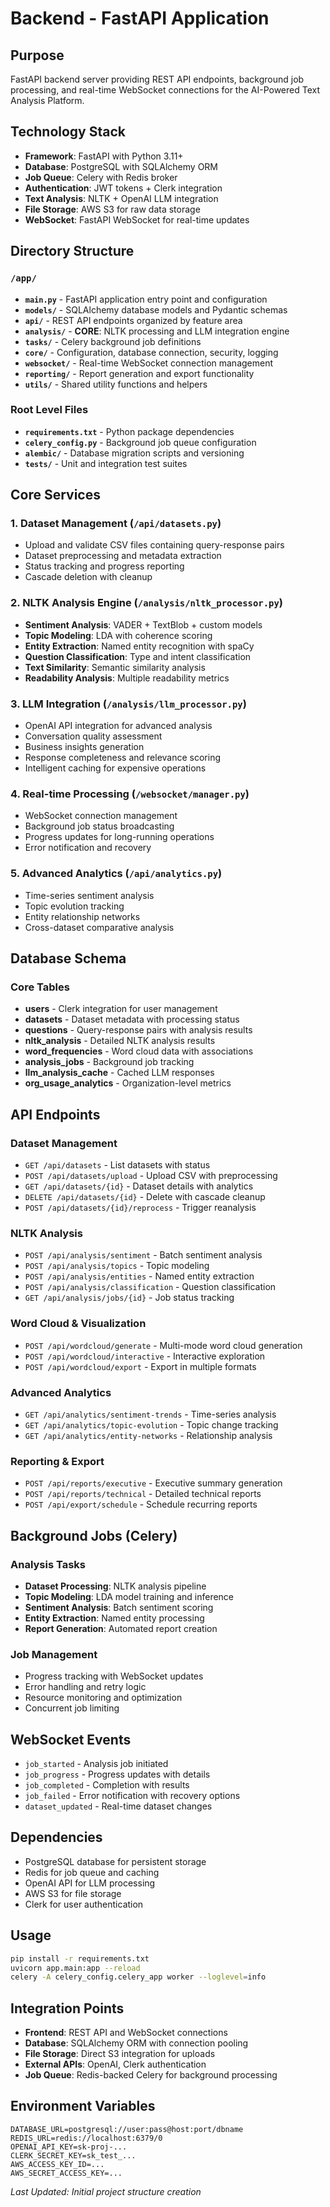 # Backend - FastAPI Application

## Purpose
FastAPI backend server providing REST API endpoints, background job processing, and real-time WebSocket connections for the AI-Powered Text Analysis Platform.

## Technology Stack
- **Framework**: FastAPI with Python 3.11+
- **Database**: PostgreSQL with SQLAlchemy ORM
- **Job Queue**: Celery with Redis broker
- **Authentication**: JWT tokens + Clerk integration
- **Text Analysis**: NLTK + OpenAI LLM integration
- **File Storage**: AWS S3 for raw data storage
- **WebSocket**: FastAPI WebSocket for real-time updates

## Directory Structure

### `/app/`
- **`main.py`** - FastAPI application entry point and configuration
- **`models/`** - SQLAlchemy database models and Pydantic schemas
- **`api/`** - REST API endpoints organized by feature area
- **`analysis/`** - **CORE**: NLTK processing and LLM integration engine
- **`tasks/`** - Celery background job definitions
- **`core/`** - Configuration, database connection, security, logging
- **`websocket/`** - Real-time WebSocket connection management
- **`reporting/`** - Report generation and export functionality
- **`utils/`** - Shared utility functions and helpers

### Root Level Files
- **`requirements.txt`** - Python package dependencies
- **`celery_config.py`** - Background job queue configuration
- **`alembic/`** - Database migration scripts and versioning
- **`tests/`** - Unit and integration test suites

## Core Services

### 1. Dataset Management (`/api/datasets.py`)
- Upload and validate CSV files containing query-response pairs
- Dataset preprocessing and metadata extraction
- Status tracking and progress reporting
- Cascade deletion with cleanup

### 2. NLTK Analysis Engine (`/analysis/nltk_processor.py`)
- **Sentiment Analysis**: VADER + TextBlob + custom models
- **Topic Modeling**: LDA with coherence scoring
- **Entity Extraction**: Named entity recognition with spaCy
- **Question Classification**: Type and intent classification
- **Text Similarity**: Semantic similarity analysis
- **Readability Analysis**: Multiple readability metrics

### 3. LLM Integration (`/analysis/llm_processor.py`)
- OpenAI API integration for advanced analysis
- Conversation quality assessment
- Business insights generation
- Response completeness and relevance scoring
- Intelligent caching for expensive operations

### 4. Real-time Processing (`/websocket/manager.py`)
- WebSocket connection management
- Background job status broadcasting
- Progress updates for long-running operations
- Error notification and recovery

### 5. Advanced Analytics (`/api/analytics.py`)
- Time-series sentiment analysis
- Topic evolution tracking
- Entity relationship networks
- Cross-dataset comparative analysis

## Database Schema

### Core Tables
- **users** - Clerk integration for user management
- **datasets** - Dataset metadata with processing status
- **questions** - Query-response pairs with analysis results
- **nltk_analysis** - Detailed NLTK analysis results
- **word_frequencies** - Word cloud data with associations
- **analysis_jobs** - Background job tracking
- **llm_analysis_cache** - Cached LLM responses
- **org_usage_analytics** - Organization-level metrics

## API Endpoints

### Dataset Management
- `GET /api/datasets` - List datasets with status
- `POST /api/datasets/upload` - Upload CSV with preprocessing
- `GET /api/datasets/{id}` - Dataset details with analytics
- `DELETE /api/datasets/{id}` - Delete with cascade cleanup
- `POST /api/datasets/{id}/reprocess` - Trigger reanalysis

### NLTK Analysis
- `POST /api/analysis/sentiment` - Batch sentiment analysis
- `POST /api/analysis/topics` - Topic modeling
- `POST /api/analysis/entities` - Named entity extraction
- `POST /api/analysis/classification` - Question classification
- `GET /api/analysis/jobs/{id}` - Job status tracking

### Word Cloud & Visualization
- `POST /api/wordcloud/generate` - Multi-mode word cloud generation
- `POST /api/wordcloud/interactive` - Interactive exploration
- `POST /api/wordcloud/export` - Export in multiple formats

### Advanced Analytics
- `GET /api/analytics/sentiment-trends` - Time-series analysis
- `GET /api/analytics/topic-evolution` - Topic change tracking
- `GET /api/analytics/entity-networks` - Relationship analysis

### Reporting & Export
- `POST /api/reports/executive` - Executive summary generation
- `POST /api/reports/technical` - Detailed technical reports
- `POST /api/export/schedule` - Schedule recurring reports

## Background Jobs (Celery)

### Analysis Tasks
- **Dataset Processing**: NLTK analysis pipeline
- **Topic Modeling**: LDA model training and inference
- **Sentiment Analysis**: Batch sentiment scoring
- **Entity Extraction**: Named entity processing
- **Report Generation**: Automated report creation

### Job Management
- Progress tracking with WebSocket updates
- Error handling and retry logic
- Resource monitoring and optimization
- Concurrent job limiting

## WebSocket Events
- `job_started` - Analysis job initiated
- `job_progress` - Progress updates with details
- `job_completed` - Completion with results
- `job_failed` - Error notification with recovery options
- `dataset_updated` - Real-time dataset changes

## Dependencies
- PostgreSQL database for persistent storage
- Redis for job queue and caching
- OpenAI API for LLM processing
- AWS S3 for file storage
- Clerk for user authentication

## Usage
```bash
pip install -r requirements.txt
uvicorn app.main:app --reload
celery -A celery_config.celery_app worker --loglevel=info
```

## Integration Points
- **Frontend**: REST API and WebSocket connections
- **Database**: SQLAlchemy ORM with connection pooling
- **File Storage**: Direct S3 integration for uploads
- **External APIs**: OpenAI, Clerk authentication
- **Job Queue**: Redis-backed Celery for background processing

## Environment Variables
```env
DATABASE_URL=postgresql://user:pass@host:port/dbname
REDIS_URL=redis://localhost:6379/0
OPENAI_API_KEY=sk-proj-...
CLERK_SECRET_KEY=sk_test_...
AWS_ACCESS_KEY_ID=...
AWS_SECRET_ACCESS_KEY=...
```

*Last Updated: Initial project structure creation*
